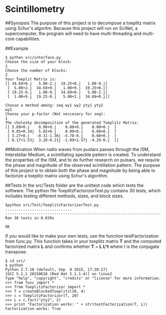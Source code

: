 # Scintillometry

##Synopsis
The purpose of this project is to decompose a toeplitz matrix using Schur's algoritm. Because this project will run on SciNet, a supercomputer, the program will need to have multi-threading and multi-core capabilities. 

##Example
```
$ python src/interface.py 
Choose the size of your block:
2
Choose the number of blocks:
2
Your Toeplit Matrix is: 
[[ 34.69+0.j   5.00-2.j  19.25+0.j   1.00-9.j]
 [  5.00+2.j  34.69+0.j   1.00+9.j  19.25+0.j]
 [ 19.25-0.j   1.00-9.j  34.69+0.j   5.00-2.j]
 [  1.00+9.j  19.25-0.j   5.00+2.j  34.69+0.j]]

Choose a method among: seq wy1 wy2 yty1 yty2
wy2
Choose your p-factor (Not neccesary for seq):
1
The cholesky decomposition of the generated Toeplitz Matrix:
[[ 5.89+0.j    0.00+0.j    0.00+0.j    0.00+0.j  ]
 [ 0.85+0.34j  5.82+0.j    0.00+0.j    0.00+0.j  ]
 [ 3.27+0.j   -0.31-1.36j -4.70-0.j    0.00+0.j  ]
 [ 0.17+1.53j  3.20-0.21j -1.09+1.57j -4.29-0.j  ]]
```
##Motivation
When radio waves from puslars passes through the ISM, Interstellar Medium, a scintillating speckle pattern is created. To understand the properties of the ISM, and to do further research on pulsars, we require the phase and magnitude of the observed scintillation pattern. The purpose of this project is to obtain both the phase and magnitude by being able to factorize a toeplitz matrix using Schur's algorithm. 

##Tests
In the src/Tests folder are the unittest code which tests the software. The python file ToeplitzFactorizorTest.py contains 30 tests, which includes testing different methods, sizes, and block sizes.
```
$python src/Test/ToeplitzFactorizorTest.py 
..............................
----------------------------------------------------------------------
Ran 30 tests in 0.039s

OK

```

If you would like to make your own tests, use the function testFactorization from func.py. This function takes in your toeplitz matrix **T** and the computed factorized matrix **L** and confirms whether **T** = **L** **L^t** where t is the conjugate transpose.
```
$ cd src/
$ python
Python 2.7.10 (default, Sep  8 2015, 17:20:17) 
[GCC 5.1.1 20150618 (Red Hat 5.1.1-4)] on linux2
Type "help", "copyright", "credits" or "license" for more information.
>>> from func import *
>>> from ToeplitzFactorizor import *
>>> T = createBlockedToeplitz(20, 4)
>>> c = ToeplitzFactorizor(T, 20)
>>> L = c.fact("yty2", 2)
>>> print "Factorization works: " + str(testFactorization(T, L))
Factorization works: True
```

